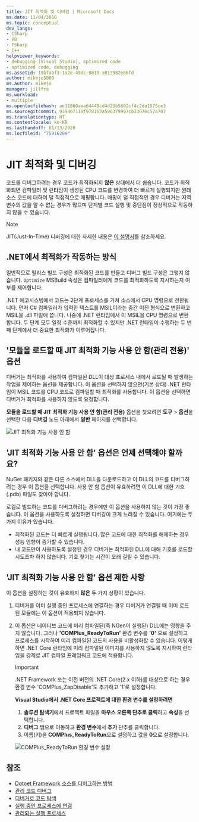 ```yaml
---
title: JIT 최적화 및 디버깅 | Microsoft Docs
ms.date: 11/04/2016
ms.topic: conceptual
dev_langs:
- CSharp
- VB
- FSharp
- C++
helpviewer_keywords:
- debugging [Visual Studio], optimized code
- optimized code, debugging
ms.assetid: 19bfabf3-1a2e-49dc-8819-a813982e86fd
author: mikejo5000
ms.author: mikejo
manager: jillfra
ms.workload:
- multiple
ms.openlocfilehash: ae11860aaa64448cd4d23b5602cf4c2da1575ce3
ms.sourcegitcommit: 939407118f978162a590379997cb33076c57a707
ms.translationtype: HT
ms.contentlocale: ko-KR
ms.lasthandoff: 01/13/2020
ms.locfileid: "75916209"
---
```

# <a name="jit-optimization-and-debugging"></a>JIT 최적화 및 디버깅
코드를 디버그하려는 경우 코드가 최적화되지 **않은** 상태에서 더 쉽습니다. 코드가 최적화되면 컴파일러 및 런타임이 생성된 CPU 코드를 변경하여 더 빠르게 실행되지만 원래 소스 코드에 대하여 덜 직접적으로 매핑합니다. 매핑이 덜 직접적인 경우 디버거는 지역 변수의 값을 알 수 없는 경우가 많으며 단계별 코드 실행 및 중단점이 정상적으로 작동하지 않을 수 있습니다.

> [!NOTE]
> JIT(Just-In-Time) 디버깅에 대한 자세한 내용은 [이 설명서](../debugger/debug-using-the-just-in-time-debugger.md)를 참조하세요.

## <a name="how-optimizations-work-in-net"></a>.NET에서 최적화가 작동하는 방식 
일반적으로 릴리스 빌드 구성은 최적화된 코드를 만들고 디버그 빌드 구성은 그렇지 않습니다. `Optimize` MSBuild 속성은 컴파일러에게 코드를 최적화하도록 지시하는지 여부를 제어합니다.

.NET 에코시스템에서 코드는 2단계 프로세스를 거쳐 소스에서 CPU 명령으로 전환됩니다. 먼저 C# 컴파일러가 입력한 텍스트를 MSIL이라는 중간 이진 형식으로 변환하고 MSIL을 .dll 파일에 씁니다. 나중에 .NET 런타임에서 이 MSIL을 CPU 명령으로 변환합니다. 두 단계 모두 일정 수준까지 최적화할 수 있지만 .NET 런타임이 수행하는 두 번째 단계에서 더 중요한 최적화가 이루어집니다.

## <a name="the-suppress-jit-optimization-on-module-load-managed-only-option"></a>'모듈을 로드할 때 JIT 최적화 기능 사용 안 함(관리 전용)' 옵션
디버거는 최적화를 사용하여 컴파일된 DLL이 대상 프로세스 내에서 로드될 때 발생하는 작업을 제어하는 옵션을 제공합니다. 이 옵션을 선택하지 않으면(기본 상태) .NET 런타임이 MSIL 코드를 CPU 코드로 컴파일할 때 최적화를 사용합니다. 이 옵션을 선택하면 디버거가 최적화를 사용하지 않도록 요청합니다.

**모듈을 로드할 때 JIT 최적화 기능 사용 안 함(관리 전용)** 옵션을 찾으려면 **도구** > **옵션**을 선택한 다음 **디버깅** 노드 아래에서 **일반** 페이지를 선택합니다.

![JIT 최적화 기능 사용 안 함](../debugger/media/suppress-jit-tool-options.png "JIT 최적화 기능 사용 안 함")

## <a name="when-should-you-check-the-suppress-jit-optimization-option"></a>'JIT 최적화 기능 사용 안 함' 옵션은 언제 선택해야 할까요?
NuGet 패키지와 같은 다른 소스에서 DLL을 다운로드하고 이 DLL의 코드를 디버그하려는 경우 이 옵션을 선택합니다. 사용 안 함 옵션이 유효하려면 이 DLL에 대한 기호(.pdb) 파일도 찾아야 합니다.

로컬로 빌드하는 코드를 디버그하려는 경우에만 이 옵션을 사용하지 않는 것이 가장 좋습니다. 이 옵션을 사용하도록 설정하면 디버깅이 크게 느려질 수 있습니다. 여기에는 두 가지 이유가 있습니다.

* 최적화된 코드는 더 빠르게 실행됩니다. 많은 코드에 대한 최적화를 해제하는 경우 성능 영향이 증가할 수 있습니다.
* 내 코드만이 사용하도록 설정된 경우 디버거는 최적화된 DLL에 대해 기호를 로드할 시도조차 하지 않습니다. 기호 찾기는 시간이 오래 걸릴 수 있습니다.

## <a name="limitations-of-the-suppress-jit-optimization-option"></a>'JIT 최적화 기능 사용 안 함' 옵션 제한 사항 
이 옵션을 설정하는 것이 유효하지 **않은** 두 가지 상황이 있습니다.

1. 디버거를 이미 실행 중인 프로세스에 연결하는 경우 디버거가 연결될 때 이미 로드된 모듈에는 이 옵션이 적용되지 않습니다.
2. 이 옵션은 네이티브 코드에 미리 컴파일된(즉 NGen이 실행된) DLL에는 영향을 주지 않습니다. 그러나 **'COMPlus_ReadyToRun'** 환경 변수를 **'0'** 으로 설정하고 프로세스를 시작하여 미리 컴파일된 코드의 사용을 비활성화할 수 있습니다. 이렇게 하면 .NET Core 런타임에 미리 컴파일된 이미지를 사용하지 않도록 지시하여 런타임을 강제로 JIT 컴파일 프레임워크 코드에 적용합니다. 

    > [!IMPORTANT]
    > .NET Framework 또는 이전 버전의 .NET Core(2.x 이하)를 대상으로 하는 경우 환경 변수 'COMPlus_ZapDisable'도 추가하고 '1'로 설정합니다.

    **Visual Studio에서 .NET Core 프로젝트에 대한 환경 변수를 설정하려면**
    1. **솔루션 탐색기**에서 프로젝트 파일을 **마우스 오른쪽 단추로 클릭**하고 **속성**을 선택합니다.
    2. **디버그** 탭으로 이동하고 **환경 변수**에서 **추가** 단추를 클릭합니다.
    3. 이름(키)을 **COMPlus_ReadyToRun**으로 설정하고 값을 **0**으로 설정합니다.

    ![COMPlus_ReadyToRun 환경 변수 설정](../debugger/media/environment-variables-debug-menu.png "COMPlus_ReadyToRun 환경 변수 설정")

## <a name="see-also"></a>참조
- [Dotnet Framework 소스를 디버그하는 방법](../debugger/how-to-debug-dotnet-framework-source.md)
- [관리 코드 디버그](../debugger/debugging-managed-code.md)
- [디버거로 코드 탐색](../debugger/navigating-through-code-with-the-debugger.md)
- [실행 중인 프로세스에 연결](../debugger/attach-to-running-processes-with-the-visual-studio-debugger.md)
- [관리되는 실행 프로세스](/dotnet/standard/managed-execution-process)
